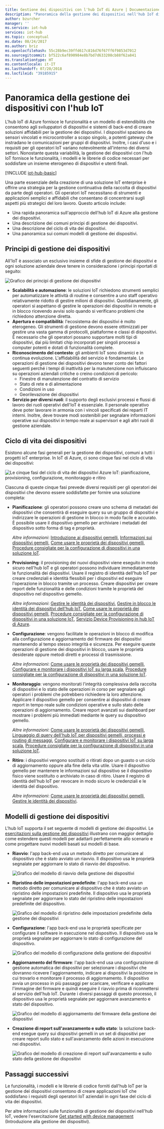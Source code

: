 ```yaml
---
title: Gestione dei dispositivi con l'hub IoT di Azure | Documentazione Microsoft
description: "Panoramica della gestione dei dispositivi nell'hub IoT di Azure: modelli di gestione del ciclo di vita dei dispositivi aziendali, ad esempio riavvio, ripristino delle impostazioni predefinite, aggiornamento del firmware, configurazione, dispositivi gemelli, query e processi."
author: bzurcher
manager: ''
ms.service: iot-hub
services: iot-hub
ms.topic: conceptual
ms.date: 08/24/2017
ms.author: briz
ms.openlocfilehash: 55c28b9ec39ffd617c816d76f67ff6f9853d7012
ms.sourcegitcommit: bf522c6af890984e8b7bd7d633208cb88f62a841
ms.translationtype: HT
ms.contentlocale: it-IT
ms.lasthandoff: 07/20/2018
ms.locfileid: "39185915"
---
```

# <a name="overview-of-device-management-with-iot-hub"></a>Panoramica della gestione dei dispositivi con l'hub IoT

L'hub IoT di Azure fornisce le funzionalità e un modello di estendibilità che consentono agli sviluppatori di dispositivi e sistemi di back-end di creare soluzioni affidabili per la gestione dei dispositivi. I dispositivi spaziano da sensori vincolati e microcontroller a scopo singolo, a potenti gateway che instradano le comunicazioni per gruppi di dispositivi.  Inoltre, i casi d'uso e i requisiti per gli operatori IoT variano notevolmente all'interno dei diversi settori.  Nonostante questa variabilità, la gestione dei dispositivi con l'hub IoT fornisce le funzionalità, i modelli e le librerie di codice necessari per soddisfare un insieme eterogeneo di dispositivi e utenti finali.

[!INCLUDE [iot-hub-basic](../../includes/iot-hub-basic-partial.md)]

Una parte essenziale della creazione di una soluzione IoT enterprise è offrire una strategia per la gestione continuativa della raccolta di dispositivi da parte degli operatori. Gli operatori IoT necessitano di strumenti e applicazioni semplici e affidabili che consentano di concentrarsi sugli aspetti più strategici del loro lavoro. Questo articolo include:

* Una rapida panoramica sull'approccio dell'hub IoT di Azure alla gestione dei dispositivi.
* Una descrizione dei comuni principi di gestione dei dispositivi.
* Una descrizione del ciclo di vita dei dispositivi.
* Una panoramica sui comuni modelli di gestione dei dispositivi.

## <a name="device-management-principles"></a>Principi di gestione dei dispositivi
All'IoT è associato un esclusivo insieme di sfide di gestione dei dispositivi e ogni soluzione aziendale deve tenere in considerazione i principi riportati di seguito:

![Grafico dei principi di gestione dei dispositivi][img-dm_principles]

* **Scalabilità e automazione**: le soluzioni IoT richiedono strumenti semplici per automatizzare le attività di routine e consentire a uno staff operativo relativamente ridotto di gestire milioni di dispositivi. Quotidianamente, gli operatori si aspettano di gestire le operazioni dei dispositivi in remoto e in blocco ricevendo avvisi solo quando si verificano problemi che richiedono attenzione diretta.
* **Apertura e compatibilità**: l'ecosistema dei dispositivi è molto eterogeneo. Gli strumenti di gestione devono essere ottimizzati per gestire una vasta gamma di protocolli, piattaforme e classi di dispositivi. È necessario che gli operatori possano supportare molti tipi di dispositivi, dai più limitati chip incorporati per singoli processi a computer potenti e dotati di funzionalità complete.
* **Riconoscimento del contesto**: gli ambienti IoT sono dinamici e in continua evoluzione. L'affidabilità del servizio è fondamentale. Le operazioni di gestione dei dispositivi devono tener conto dei fattori seguenti perché i tempi di inattività per la manutenzione non influiscano su operazioni aziendali critiche o creino condizioni di pericolo:
    * Finestre di manutenzione del contratto di servizio
    * Stato di rete e di alimentazione
    * Condizioni in uso
    * Georilevazione dei dispositivi
* **Servizio per diversi ruoli**: il supporto degli esclusivi processi e flussi di lavoro dei ruoli operativi dell'IoT è essenziale. Il personale operativo deve poter lavorare in armonia con i vincoli specificati dei reparti IT interni.  Inoltre, deve trovare modi sostenibili per segnalare informazioni operative sui dispositivi in tempo reale ai supervisori e agli altri ruoli di gestione aziendale.

## <a name="device-lifecycle"></a>Ciclo di vita dei dispositivi
Esistono alcune fasi generali per la gestione dei dispositivi, comuni a tutti i progetti ioT enterprise. In IoT di Azure, ci sono cinque fasi nel ciclo di vita dei dispositivi:

![Le cinque fasi del ciclo di vita dei dispositivi Azure IoT: pianificazione, provisioning, configurazione, monitoraggio e ritiro][img-device_lifecycle]

Ciascuna di queste cinque fasi prevede diversi requisiti per gli operatori dei dispositivi che devono essere soddisfatte per fornire una soluzione completa:

* **Pianificazione**: gli operatori possono creare uno schema di metadati dei dispositivi che consentirà di eseguire query su un gruppo di dispositivi e indirizzare le operazioni di gestione in blocco in modo facile e accurato. È possibile usare il dispositivo gemello per archiviare i metadati del dispositivo sotto forma di tag e proprietà.
  
    *Altre informazioni*: [Introduzione ai dispositivi gemelli][lnk-twins-getstarted], [Informazioni sui dispositivi gemelli][lnk-twins-devguide], [Come usare le proprietà dei dispositivi gemelli][lnk-twin-properties], [Procedure consigliate per la configurazione di dispositivi in una soluzione IoT][lnk-adm-best-practices].
* **Provisioning**: il provisioning dei nuovi dispositivi viene eseguito in modo sicuro nell'hub IoT e gli operatori possono individuare immediatamente le funzionalità dei dispositivi.  Usare il registro di identità dell'hub IoT per creare credenziali e identità flessibili per i dispositivi ed eseguire l'operazione in blocco tramite un processo. Creare dispositivi per creare report delle funzionalità e delle condizioni tramite le proprietà del dispositivo nel dispositivo gemello.
  
    *Altre informazioni*: [Gestire le identità dei dispositivi][lnk-identity-registry], [Gestire in blocco le identità dei dispositivi dell'hub IoT][lnk-bulk-identity], [Come usare le proprietà dei dispositivi gemelli][lnk-twin-properties], [Procedure consigliate per la configurazione di dispositivi in una soluzione IoT][lnk-adm-best-practices], [Servizio Device Provisioning in hub IoT di Azure][lnk-dps].
* **Configurazione**: vengono facilitate le operazioni in blocco di modifica alla configurazione e aggiornamento del firmware dei dispositivi mantenendo al tempo stesso integrità e sicurezza. Per eseguire queste operazioni di gestione dei dispositivi in blocco, usare le proprietà desiderate oppure metodi diretti e processi di trasmissione.
  
    *Altre informazioni*: [Come usare le proprietà dei dispositivi gemelli][lnk-twin-properties], [Configurare e monitorare i dispositivi IoT su larga scala][lnk-adm-how-to], [Procedure consigliate per la configurazione di dispositivi in una soluzione IoT][lnk-adm-best-practices].
* **Monitoraggio**: vengono monitorati l'integrità complessiva della raccolta di dispositivi e lo stato delle operazioni in corso per segnalare agli operatori i problemi che potrebbero richiedere la loro attenzione.  Applicare il dispositivo gemello per consentire ai dispositivi di creare report in tempo reale sulle condizioni operative e sullo stato delle operazioni di aggiornamento. Creare report avanzati sui dashboard per mostrare i problemi più immediati mediante le query su dispositivo gemello.
  
    *Altre informazioni*: [Come usare le proprietà dei dispositivi gemelli][lnk-twin-properties], [Linguaggio di query dell'hub IoT per dispositivi gemelli, processi e routing di messaggi][lnk-query-language], [Configurare e monitorare i dispositivi IoT su larga scala][lnk-adm-how-to], [Procedure consigliate per la configurazione di dispositivi in una soluzione IoT][lnk-adm-best-practices].
* **Ritiro**: i dispositivi vengono sostituiti o ritirati dopo un guasto o un ciclo di aggiornamento oppure alla fine della vita utile.  Usare il dispositivo gemello per mantenere le informazioni sul dispositivo se il dispositivo fisico viene sostituito o archiviato in caso di ritiro. Usare il registro di identità dell'hub IoT per revocare in modo sicuro le credenziali e le identità del dispositivo.
  
    *Altre informazioni*: [Come usare le proprietà dei dispositivi gemelli][lnk-twin-properties], [Gestire le identità dei dispositivi][lnk-identity-registry].

## <a name="device-management-patterns"></a>Modelli di gestione dei dispositivi
L'hub IoT supporta il set seguente di modelli di gestione dei dispositivi.  Le [esercitazioni sulla gestione dei dispositivi][lnk-get-started] illustrano con maggior dettaglio come estendere questi modelli per adattarli perfettamente allo scenario e come progettare nuovi modelli basati sui modelli di base.

* **Riavvio**: l'app back-end usa un metodo diretto per comunicare al dispositivo che è stato avviato un riavvio.  Il dispositivo usa le proprietà segnalate per aggiornare lo stato di riavvio del dispositivo.
  
    ![Grafico del modello di riavvio della gestione dei dispositivi][img-reboot_pattern]
* **Ripristino delle impostazioni predefinite**: l'app back-end usa un metodo diretto per comunicare al dispositivo che è stato avviato un ripristino delle impostazioni predefinite.  Il dispositivo usa le proprietà segnalate per aggiornare lo stato del ripristino delle impostazioni predefinite del dispositivo.
  
    ![Grafico del modello di ripristino delle impostazioni predefinite della gestione dei dispositivi][img-facreset_pattern]
* **Configurazione**: l'app back-end usa le proprietà specificate per configurare il software in esecuzione nel dispositivo.  Il dispositivo usa le proprietà segnalate per aggiornare lo stato di configurazione del dispositivo.
  
    ![Grafico del modello di configurazione della gestione dei dispositivi][img-config_pattern]
* **Aggiornamento del firmware**: l'app back-end usa una configurazione di gestione automatica dei dispositivi per selezionare i dispositivi che dovranno ricevere l'aggiornamento, indicare ai dispositivi la posizione in cui trovarlo e monitorare il processo di aggiornamento. Il dispositivo avvia un processo in più passaggi per scaricare, verificare e applicare l'immagine del firmware e quindi eseguire il riavvio prima di riconnettersi al servizio dell'hub IoT.  Durante i diversi passaggi di questo processo, il dispositivo usa le proprietà segnalate per aggiornare avanzamento e stato del dispositivo.
  
    ![Grafico del modello di aggiornamento del firmware della gestione dei dispositivi][img-fwupdate_pattern]
* **Creazione di report sull'avanzamento e sullo stato**: la soluzione back-end esegue query sui dispositivi gemelli in un set di dispositivi per creare report sullo stato e sull'avanzamento delle azioni in esecuzione nei dispositivi.
  
    ![Grafico del modello di creazione di report sull'avanzamento e sullo stato della gestione dei dispositivi][img-report_progress_pattern]

## <a name="next-steps"></a>Passaggi successivi
Le funzionalità, i modelli e le librerie di codice forniti dall'hub IoT per la gestione dei dispositivi consentono di creare applicazioni IoT che soddisfano i requisiti degli operatori IoT aziendali in ogni fase del ciclo di vita dei dispositivi.

Per altre informazioni sulle funzionalità di gestione dei dispositivi nell'hub IoT, vedere l'esercitazione [Get started with device management][lnk-get-started] (Introduzione alla gestione dei dispositivi).

<!-- Images and links -->
[img-dm_principles]: media/iot-hub-device-management-overview/image4.png
[img-device_lifecycle]: media/iot-hub-device-management-overview/image5.png
[img-config_pattern]: media/iot-hub-device-management-overview/configuration-pattern.png
[img-facreset_pattern]: media/iot-hub-device-management-overview/facreset-pattern.png
[img-fwupdate_pattern]: media/iot-hub-device-management-overview/fwupdate-pattern.png
[img-reboot_pattern]: media/iot-hub-device-management-overview/reboot-pattern.png
[img-report_progress_pattern]: media/iot-hub-device-management-overview/report-progress-pattern.png

[lnk-twins-devguide]: iot-hub-devguide-device-twins.md
[lnk-get-started]: iot-hub-node-node-device-management-get-started.md
[lnk-twins-getstarted]: iot-hub-node-node-twin-getstarted.md
[lnk-twin-properties]: tutorial-device-twins.md
[lnk-hub-getstarted]: quickstart-send-telemetry-dotnet.md
[lnk-identity-registry]: iot-hub-devguide-identity-registry.md
[lnk-bulk-identity]: iot-hub-bulk-identity-mgmt.md
[lnk-query-language]: iot-hub-devguide-query-language.md
[lnk-c2d-methods]: quickstart-control-device-node.md
[lnk-methods-devguide]: iot-hub-devguide-direct-methods.md
[lnk-jobs]: iot-hub-node-node-schedule-jobs.md
[lnk-jobs-devguide]: iot-hub-devguide-jobs.md
[lnk-dps]: https://azure.microsoft.com/documentation/services/iot-dps
[lnk-adm-best-practices]: iot-hub-configuration-best-practices.md
[lnk-adm-how-to]: iot-hub-auto-device-config.md